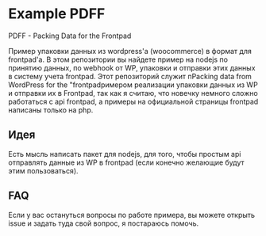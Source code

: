 # Example PDFF
PDFF - Packing Data for the Frontpad

Пример упаковки данных из wordpress'a (woocommerce) в формат для frontpad'a.
В этом репозитории вы найдете пример на nodejs по принятию данных, по webhook от WP, упаковки и отправки этих данных в систему учета frontpad.
Этот репозиторий служит пPacking data from WordPress for the "frontpadримером реализации упаковки данных из WP и отправки их в Frontpad, так как я считаю, что новечку немного сложно работаться с api frontpad, а примеры на официальной страницы frontpad написаны только на php.

## Идея
Есть мысль написать пакет для nodejs, для того, чтобы простым api отправлять данные из WP в frontpad (если конечно желающие будут этим пользоваться).

## FAQ
Если у вас остануться вопросы по работе примера, вы можете открыть issue и задать туда свой вопрос, я постараюсь помочь.

